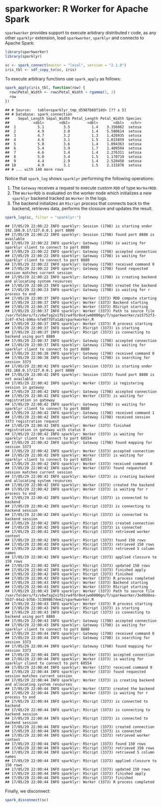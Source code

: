 sparkworker: R Worker for Apache Spark
================

`sparkworker` provides support to execute arbitrary distributed r code, as any other `sparklyr` extension, load `sparkworker`, `sparklyr` and connecto to Apache Spark:

``` r
library(sparkworker)
library(sparklyr)

sc <- spark_connect(master = "local", version = "2.1.0")
iris_tbl <- sdf_copy_to(sc, iris)
```

To execute arbitrary functions use `spark_apply` as follows:

``` r
spark_apply(iris_tbl, function(row) {
  row$Petal_Width <- row$Petal_Width + rgamma(1, 2)
  row
})
```

    ## # Source:   table<sparklyr_tmp_d5987b68f1dd> [?? x 5]
    ## # Database: spark_connection
    ##    Sepal_Length Sepal_Width Petal_Length Petal_Width Species
    ##           <dbl>       <dbl>        <dbl>       <dbl>   <chr>
    ##  1          5.1         3.5          1.4    3.356862  setosa
    ##  2          4.9         3.0          1.4    5.500614  setosa
    ##  3          4.7         3.2          1.3    1.426935  setosa
    ##  4          4.6         3.1          1.5    1.015859  setosa
    ##  5          5.0         3.6          1.4    1.094363  setosa
    ##  6          5.4         3.9          1.7    1.409504  setosa
    ##  7          4.6         3.4          1.4    2.276311  setosa
    ##  8          5.0         3.4          1.5    1.170719  setosa
    ##  9          4.4         2.9          1.4    2.520450  setosa
    ## 10          4.9         3.1          1.5    2.131878  setosa
    ## # ... with 140 more rows

Notice that `spark_log` shows `sparklyr` performing the following operations:

1.  The `Gateway` receives a request to execute custom `RDD` of type `WorkerRDD`.
2.  The `WorkerRDD` is evaluated on the worker node which initializes a new `sparklyr` backend tracked as `Worker` in the logs.
3.  The backend initializes an `RScript` process that connects back to the backend, retrieves data, performs the clossure and updates the result.

``` r
spark_log(sc, filter = "sparklyr:")
```

    ## 17/05/29 22:00:22 INFO sparklyr: Session (1798) is starting under 192.168.0.17/127.0.0.1 port 8880
    ## 17/05/29 22:00:22 INFO sparklyr: Session (1798) found port 8880 is available
    ## 17/05/29 22:00:22 INFO sparklyr: Gateway (1798) is waiting for sparklyr client to connect to port 8880
    ## 17/05/29 22:00:22 INFO sparklyr: Gateway (1798) accepted connection
    ## 17/05/29 22:00:22 INFO sparklyr: Gateway (1798) is waiting for sparklyr client to connect to port 8880
    ## 17/05/29 22:00:22 INFO sparklyr: Gateway (1798) received command 0
    ## 17/05/29 22:00:22 INFO sparklyr: Gateway (1798) found requested session matches current session
    ## 17/05/29 22:00:22 INFO sparklyr: Gateway (1798) is creating backend and allocating system resources
    ## 17/05/29 22:00:23 INFO sparklyr: Gateway (1798) created the backend
    ## 17/05/29 22:00:23 INFO sparklyr: Gateway (1798) is waiting for r process to end
    ## 17/05/29 22:00:37 INFO sparklyr: Worker (3373) RDD compute starting
    ## 17/05/29 22:00:37 INFO sparklyr: Worker (3373) Backend starting
    ## 17/05/29 22:00:37 INFO sparklyr: Worker (3373) RScript starting
    ## 17/05/29 22:00:37 INFO sparklyr: Worker (3373) Path to source file /var/folders/fz/v6wfsg2x1fb1rw4f6r0x4jwm0000gn/T/sparkworker/a15752f3-2c47-47e1-b96a-6fe077dfa1a8/sparkworker.R
    ## 17/05/29 22:00:37 INFO sparklyr: Worker (3373) R process starting
    ## 17/05/29 22:00:37 INFO sparklyr: RScript (3373) is starting 
    ## 17/05/29 22:00:37 INFO sparklyr: RScript (3373) is connecting to backend using port 8880 
    ## 17/05/29 22:00:37 INFO sparklyr: Gateway (1798) accepted connection
    ## 17/05/29 22:00:37 INFO sparklyr: Gateway (1798) is waiting for sparklyr client to connect to port 8880
    ## 17/05/29 22:00:38 INFO sparklyr: Gateway (1798) received command 0
    ## 17/05/29 22:00:38 INFO sparklyr: Gateway (1798) is searching for session 3373
    ## 17/05/29 22:00:42 INFO sparklyr: Session (3373) is starting under 192.168.0.17/127.0.0.1 port 8880
    ## 17/05/29 22:00:42 INFO sparklyr: Session (3373) found port 8880 is not available
    ## 17/05/29 22:00:42 INFO sparklyr: Worker (3373) is registering session in gateway
    ## 17/05/29 22:00:42 INFO sparklyr: Gateway (1798) accepted connection
    ## 17/05/29 22:00:42 INFO sparklyr: Worker (3373) is waiting for registration in gateway
    ## 17/05/29 22:00:42 INFO sparklyr: Gateway (1798) is waiting for sparklyr client to connect to port 8880
    ## 17/05/29 22:00:42 INFO sparklyr: Gateway (1798) received command 1
    ## 17/05/29 22:00:42 INFO sparklyr: Gateway (1798) received session 3373 registration request
    ## 17/05/29 22:00:42 INFO sparklyr: Worker (3373) finished registration in gateway with status 0
    ## 17/05/29 22:00:42 INFO sparklyr: Worker (3373) is waiting for sparklyr client to connect to port 60554
    ## 17/05/29 22:00:42 INFO sparklyr: Gateway (1798) found mapping for session 3373
    ## 17/05/29 22:00:42 INFO sparklyr: Worker (3373) accepted connection
    ## 17/05/29 22:00:42 INFO sparklyr: Worker (3373) is waiting for sparklyr client to connect to port 60554
    ## 17/05/29 22:00:42 INFO sparklyr: Worker (3373) received command 0
    ## 17/05/29 22:00:42 INFO sparklyr: Worker (3373) found requested session matches current session
    ## 17/05/29 22:00:42 INFO sparklyr: Worker (3373) is creating backend and allocating system resources
    ## 17/05/29 22:00:42 INFO sparklyr: Worker (3373) created the backend
    ## 17/05/29 22:00:42 INFO sparklyr: Worker (3373) is waiting for r process to end
    ## 17/05/29 22:00:42 INFO sparklyr: RScript (3373) is connected to backend 
    ## 17/05/29 22:00:42 INFO sparklyr: RScript (3373) is connecting to backend session 
    ## 17/05/29 22:00:42 INFO sparklyr: RScript (3373) is connected to backend session 
    ## 17/05/29 22:00:42 INFO sparklyr: RScript (3373) created connection 
    ## 17/05/29 22:00:42 INFO sparklyr: RScript (3373) is connected 
    ## 17/05/29 22:00:42 INFO sparklyr: RScript (3373) retrieved worker context 
    ## 17/05/29 22:00:42 INFO sparklyr: RScript (3373) found 150 rows 
    ## 17/05/29 22:00:42 INFO sparklyr: RScript (3373) retrieved 150 rows 
    ## 17/05/29 22:00:42 INFO sparklyr: RScript (3373) retrieved 5 column names 
    ## 17/05/29 22:00:42 INFO sparklyr: RScript (3373) applied clossure to 150 rows 
    ## 17/05/29 22:00:42 INFO sparklyr: RScript (3373) updated 150 rows 
    ## 17/05/29 22:00:42 INFO sparklyr: RScript (3373) finished apply 
    ## 17/05/29 22:00:42 INFO sparklyr: RScript (3373) finished 
    ## 17/05/29 22:00:42 INFO sparklyr: Worker (3373) R process completed
    ## 17/05/29 22:00:43 INFO sparklyr: Worker (3373) Backend starting
    ## 17/05/29 22:00:43 INFO sparklyr: Worker (3373) RScript starting
    ## 17/05/29 22:00:43 INFO sparklyr: Worker (3373) Path to source file /var/folders/fz/v6wfsg2x1fb1rw4f6r0x4jwm0000gn/T/sparkworker/3ed0d8ea-5b37-44a2-b7bb-313898674ee2/sparkworker.R
    ## 17/05/29 22:00:43 INFO sparklyr: Worker (3373) R process starting
    ## 17/05/29 22:00:43 INFO sparklyr: RScript (3373) is starting 
    ## 17/05/29 22:00:43 INFO sparklyr: RScript (3373) is connecting to backend using port 8880 
    ## 17/05/29 22:00:43 INFO sparklyr: Gateway (1798) accepted connection
    ## 17/05/29 22:00:43 INFO sparklyr: Gateway (1798) is waiting for sparklyr client to connect to port 8880
    ## 17/05/29 22:00:44 INFO sparklyr: Gateway (1798) received command 0
    ## 17/05/29 22:00:44 INFO sparklyr: Gateway (1798) is searching for session 3373
    ## 17/05/29 22:00:44 INFO sparklyr: Gateway (1798) found mapping for session 3373
    ## 17/05/29 22:00:44 INFO sparklyr: Worker (3373) accepted connection
    ## 17/05/29 22:00:44 INFO sparklyr: Worker (3373) is waiting for sparklyr client to connect to port 60554
    ## 17/05/29 22:00:44 INFO sparklyr: Worker (3373) received command 0
    ## 17/05/29 22:00:44 INFO sparklyr: Worker (3373) found requested session matches current session
    ## 17/05/29 22:00:44 INFO sparklyr: Worker (3373) is creating backend and allocating system resources
    ## 17/05/29 22:00:44 INFO sparklyr: Worker (3373) created the backend
    ## 17/05/29 22:00:44 INFO sparklyr: Worker (3373) is waiting for r process to end
    ## 17/05/29 22:00:44 INFO sparklyr: RScript (3373) is connected to backend 
    ## 17/05/29 22:00:44 INFO sparklyr: RScript (3373) is connecting to backend session 
    ## 17/05/29 22:00:44 INFO sparklyr: RScript (3373) is connected to backend session 
    ## 17/05/29 22:00:44 INFO sparklyr: RScript (3373) created connection 
    ## 17/05/29 22:00:44 INFO sparklyr: RScript (3373) is connected 
    ## 17/05/29 22:00:44 INFO sparklyr: RScript (3373) retrieved worker context 
    ## 17/05/29 22:00:44 INFO sparklyr: RScript (3373) found 150 rows 
    ## 17/05/29 22:00:44 INFO sparklyr: RScript (3373) retrieved 150 rows 
    ## 17/05/29 22:00:44 INFO sparklyr: RScript (3373) retrieved 5 column names 
    ## 17/05/29 22:00:44 INFO sparklyr: RScript (3373) applied clossure to 150 rows 
    ## 17/05/29 22:00:44 INFO sparklyr: RScript (3373) updated 150 rows 
    ## 17/05/29 22:00:44 INFO sparklyr: RScript (3373) finished apply 
    ## 17/05/29 22:00:44 INFO sparklyr: RScript (3373) finished 
    ## 17/05/29 22:00:44 INFO sparklyr: Worker (3373) R process completed

Finally, we disconnect:

``` r
spark_disconnect(sc)
```
